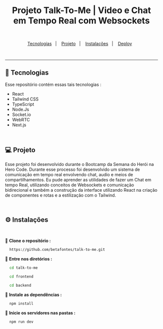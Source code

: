 <h1 align="center">Projeto Talk-To-Me |
  Video e Chat em Tempo Real com Websockets</h1>

<br>

<p align="center">
  <a href="#-tecnologias">Tecnologias</a>&nbsp;&nbsp;&nbsp;|&nbsp;&nbsp;&nbsp;
  <a href="#-projeto">Projeto</a>&nbsp;&nbsp;&nbsp;|&nbsp;&nbsp;&nbsp;
  <a href="#-instalações">Instalações</a>&nbsp;&nbsp;&nbsp;|&nbsp;&nbsp;&nbsp;
  <a href="#-deploy">Deploy</a>&nbsp;&nbsp;&nbsp;
</p>

<br>
<hr>

## 🚀 Tecnologias

Esse repositório contém essas tais tecnologias :

- React
- Tailwind CSS
- TypeScript
- Node.Js
- Socket.io
- WebRTC
- Next.js 



<br>

  ## 💻 Projeto

  Esse projeto foi desenvolvido durante o Bootcamp da Semana do Herói na Hero Code. Durante esse processo foi desenvolvido
  um sistema de comunicação em tempo real envolvendo chat, audio e meios de compartilhamentos. Eu pude aprender as utilidades de fazer um Chat em tempo Real, utilizando conceitos
  de Websockets e comunicação bidirecional e também a construção da interface utilizando React na criação de componentes e rotas e a estilização com o Tailwind.

  <br>


  ## ⚙️ Instalações
  <br>

  🔗 **Clone o repositório :**

  ```bash
    https://github.com/betafontes/talk-to-me.git
  ```

  🔗 **Entre nos diretórios :**

  ```bash
    cd talk-to-me
  ```

  ```bash
    cd frontend
  ```

  ```bash
    cd backend
  ```

 🔗 **Instale as dependências :**

 ```bash
   npm install
 ```

🔗 **Inicie os servidores nas pastas :**

 ```bash
   npm run dev
 ```

